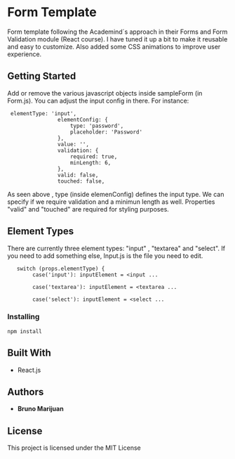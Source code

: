 # Form Template 

Form template following the Academind´s approach in their Forms and Form Validation module (React course). 
I have tuned it up a bit to make it reusable and easy to customize. 
Also added some CSS animations to improve user experience.

## Getting Started

Add or remove the various javascript objects inside sampleForm (in Form.js). You can adjust the input config in there. For instance: 
```
 elementType: 'input',
                elementConfig: {
                    type: 'password',
                    placeholder: 'Password'
                },
                value: '',
                validation: {
                    required: true,
                    minLength: 6,
                },
                valid: false,
                touched: false,
```

As seen above , type (inside elemenConfig) defines the input type. We can specify if we require validation and a minimun length as well. Properties "valid" and "touched" are required for styling purposes.

## Element Types

There are currently three element types: "input" , "textarea" and "select". If you need to add something else, Input.js is the file you need to edit. 
```
   switch (props.elementType) {
        case('input'): inputElement = <input ...
        
        case('textarea'): inputElement = <textarea ...
        
        case('select'): inputElement = <select ...
```

### Installing


```
npm install
```



## Built With

* React.js
 

## Authors

* **Bruno Marijuan**

## License

This project is licensed under the MIT License

